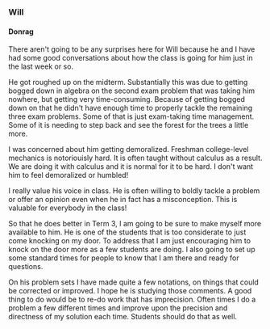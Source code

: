 ### Will

#### Donrag

There aren't going to be any surprises here for Will because he and I have had some good conversations about how the class is going for him just in the last week or so.

He got roughed up on the midterm. Substantially this was due to getting bogged down in algebra on the second exam problem that was taking him nowhere, but getting very time-consuming. Because of getting bogged down on that he didn't have enough time to properly tackle the remaining three exam problems. Some of that is just exam-taking time management. Some of it is needing to step back and see the forest for the trees a little more.

I was concerned about him getting demoralized. Freshman college-level mechanics is notoriouisly hard. It is often taught without calculus as a result. We are doing it with calculus and it is normal for it to be hard. I don't want him to feel demoralized or humbled!

I really value his voice in class. He is often willing to boldly tackle a problem or offer an opinion even when he in fact has a misconception. This is valuable for everybody in the class!

So that he does better in Term 3, I am going to be sure to make myself more available to him. He is one of the students that is too considerate to just come knocking on my door. To address that I am just encouraging him to knock on the door more as a few students are doing. I also going to set up some standard times for people to know that I am there and ready for questions.

On his problem sets I have made quite a few notations, on things that could be corrected or improved. I hope he is studying those comments. A good thing to do would be to re-do work that has imprecision. Often times I do a problem a few different times and improve upon the precision and directness of my solution each time. Students should do that as well.

